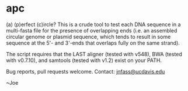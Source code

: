 # apc

(a) (p)erfect (c)ircle? This is a crude tool to test each DNA sequence in a multi-fasta file for the presence of overlapping ends (i.e. an assembled circular genome or plasmid sequence, which tends to result in some sequence at the 5'- and 3'-ends that overlaps fully on the same strand).

The script requires that the LAST aligner (tested with v548), BWA (tested with v0.7.10), and samtools (tested with v1.2) exist on your PATH.

Bug reports, pull requests welcome. Contact: jnfass@ucdavis.edu

~Joe

